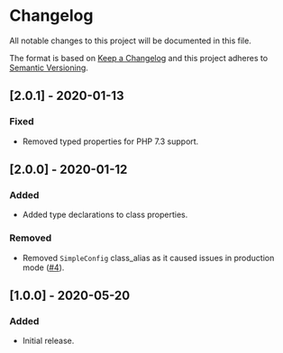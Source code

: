 # Changelog
All notable changes to this project will be documented in this file.

The format is based on [Keep a Changelog](http://keepachangelog.com/en/1.0.0/)
and this project adheres to [Semantic Versioning](http://semver.org/spec/v2.0.0.html).

## [2.0.1] - 2020-01-13

### Fixed
- Removed typed properties for PHP 7.3 support.

## [2.0.0] - 2020-01-12

### Added
- Added type declarations to class properties.

### Removed
- Removed `SimpleConfig` class_alias as it caused issues in production mode ([#4](https://github.com/markshust/magento2-module-simpledata/issues/4)). 

## [1.0.0] - 2020-05-20

### Added
- Initial release.
